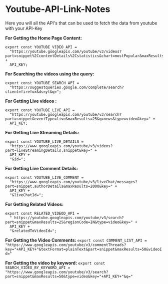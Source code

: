 # Youtube-API-Link-Notes
Here you will all the API's that can be used to fetch the data from youtube with your API-Key

**For Getting the Home Page Content:**

```
export const YOUTUBE_VIDEO_API =
  "https://youtube.googleapis.com/youtube/v3/videos?part=snippet%2CcontentDetails%2Cstatistics&chart=mostPopular&maxResults=50&regionCode=IN&key=" +
  API_KEY;
```

**For Searching the videos using the query:**
```
export const YOUTUBE_SEARCH_API =
  "https://suggestqueries.google.com/complete/search?client=firefox&ds=yt&q=";
```

**For Getting Live videos :**
```
export const YOUTUBE_LIVE_API =
  "https://youtube.googleapis.com/youtube/v3/search?part=snippet&eventType=live&maxResults=25&q=news&type=video&key=" +
  API_KEY;

```
**For Getting Live Streaming Details:**
```
export const YOUTUBE_LIVE_DETAILS =
  "https://www.googleapis.com/youtube/v3/videos?part=liveStreamingDetails,snippet&key=" +
  API_KEY +
  "&id=";
```

**For Getting Live Comment Details:**
```
export const YOUTUBE_LIVE_COMMENT =
  "https://www.googleapis.com/youtube/v3/liveChat/messages?part=snippet,authorDetails&maxResults=2000&key=" +
  API_KEY +
  "&liveChatId=";
```

**For Getting Related Videos:**
```
export const RELATED_VIDEOD_API =
  " https://youtube.googleapis.com/youtube/v3/search?part=snippet&maxResults=25&regionCode=IN&type=video&key=" +
  API_KEY +
  "&relatedToVideoId=";
```

**For Getting the Video Comments:**
`export const COMMENT_LIST_API = "https://www.googleapis.com/youtube/v3/commentThreads?key="+API_KEY+"&textFormat=plainText&part=snippet&maxResults=50&videoId="`

**For Getting the video by keyword:**
`export const SEARCH_VIDEO_BY_KEYWORD_API = "https://www.googleapis.com/youtube/v3/search?part=snippet&maxResults=50&type=video&key="+API_KEY+"&q="`


